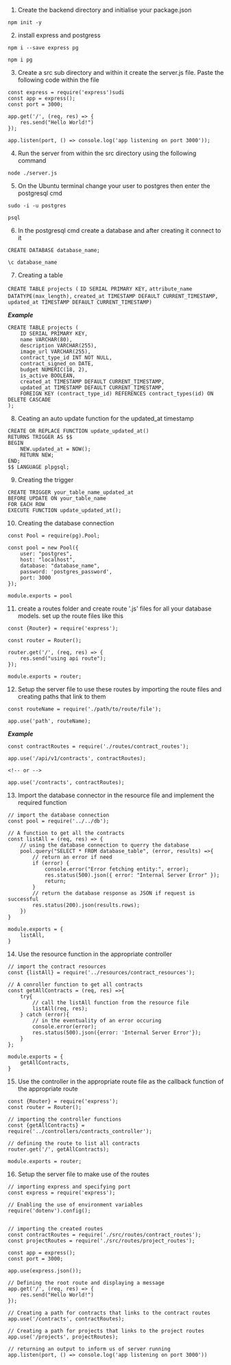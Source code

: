 1. Create the backend directory and initialise your package.json

`npm init -y`

2. install express and postgress

`npm i --save express pg`

`npm i pg`


3. Create a src sub directory and within it create the server.js file. Paste the following code within the file

```
const express = require('express')sudi
const app = express();
const port = 3000;

app.get('/', (req, res) => {
    res.send("Hello World!")
});

app.listen(port, () => console.log('app listening on port 3000'));

```

4. Run the server from within the src directory using the following command 

`node ./server.js`

5. On the Ubuntu terminal change your user to postgres then enter the postgresql cmd

`sudo -i -u postgres`

`psql`

6. In the postgresql cmd create a database and after creating it connect to it

`CREATE DATABASE database_name;`

`\c database_name`

7. Creating a table

`CREATE TABLE projects (`
`ID SERIAL PRIMARY KEY,`
`attribute_name DATATYPE(max_length),`
`created_at TIMESTAMP DEFAULT CURRENT_TIMESTAMP,`
`updated_at TIMESTAMP DEFAULT CURRENT_TIMESTAMP)`

***Example***

```
CREATE TABLE projects (
    ID SERIAL PRIMARY KEY,
    name VARCHAR(80),
    description VARCHAR(255),
    image_url VARCHAR(255),
    contract_type_id INT NOT NULL,
    contract_signed_on DATE,
    budget NUMERIC(18, 2),
    is_active BOOLEAN,
    created_at TIMESTAMP DEFAULT CURRENT_TIMESTAMP,
    updated_at TIMESTAMP DEFAULT CURRENT_TIMESTAMP,
    FOREIGN KEY (contract_type_id) REFERENCES contract_types(id) ON DELETE CASCADE
);

```

8. Ceating an auto update function for the updated_at timestamp 

```
CREATE OR REPLACE FUNCTION update_updated_at()
RETURNS TRIGGER AS $$
BEGIN
    NEW.updated_at = NOW();
    RETURN NEW;
END;
$$ LANGUAGE plpgsql;

```

9. Creating the trigger 

```
CREATE TRIGGER your_table_name_updated_at
BEFORE UPDATE ON your_table_name
FOR EACH ROW
EXECUTE FUNCTION update_updated_at();

```

10. Creating the database connection

```
const Pool = require(pg).Pool;

const pool = new Pool({
    user: "postgres",
    host: "localhost",
    database: "database_name",
    password: 'postgres_password',
    port: 3000
});

module.exports = pool

```

11. create a routes folder and create route '.js' files for all your database models. set up the route files like this

```
const {Router} = require('express');

const router = Router();

router.get('/', (req, res) => {
    res.send("using api route");
});

module.exports = router;

```

12. Setup the server file to use these routes by importing the route files and creating paths that link to them 

```
const routeName = require('./path/to/route/file');

app.use('path', routeName);

```

***Example***

```
const contractRoutes = require('./routes/contract_routes');

app.use('/api/v1/contracts', contractRoutes);

<!-- or -->

app.use('/contracts', contractRoutes);

```

13. Import the database connector in the resource file and implement the required function

```
// import the database connection
const pool = require('../../db');

// A function to get all the contracts
const listAll = (req, res) => {
    // using the database connection to querry the database
    pool.query("SELECT * FROM database_table", (error, results) =>{
        // return an error if need
        if (error) {
            console.error("Error fetching entity:", error);
            res.status(500).json({ error: "Internal Server Error" });
            return;
        }
        // return the database response as JSON if request is successful
        res.status(200).json(results.rows);
    })
}

module.exports = {
    listAll,
}

```

14. Use the resource function in the appropriate controller

```
// import the contract resources
const {listAll} = require('../resources/contract_resources');

// A conroller function to get all contracts
const getAllContracts = (req, res) =>{
    try{
        // call the listAll function from the resource file
        listAll(req, res);
    } catch (error){
        // in the eventuality of an error occuring
        console.error(error);
        res.status(500).json({error: 'Internal Server Error'});
    }
};

module.exports = {
    getAllContracts,
}

```

15. Use the controller in the appropriate route file as the callback function of the appropriate route

```
const {Router} = require('express');
const router = Router();

// importing the controller functions
const {getAllContracts} = require('../controllers/contracts_controller');

// defining the route to list all contracts
router.get('/', getAllContracts);

module.exports = router; 

```

16. Setup the server file to make use of the routes 

```
// importing express and specifying port
const express = require('express');

// Enabling the use of environment variables
require('dotenv').config();


// importing the created routes
const contractRoutes = require('./src/routes/contract_routes');
const projectRoutes = require('./src/routes/project_routes');

const app = express();
const port = 3000;

app.use(express.json());

// Defining the root route and displaying a message
app.get('/', (req, res) => {
    res.send("Hello World!")
});

// Creating a path for contracts that links to the contract routes
app.use('/contracts', contractRoutes);

// Creating a path for projects that links to the project routes
app.use('/projects', projectRoutes);

// returning an output to inform us of server running
app.listen(port, () => console.log('app listening on port 3000'))

```